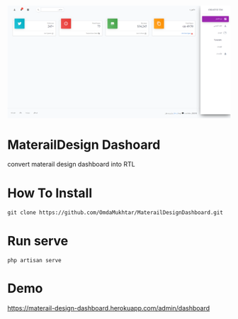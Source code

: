 ![alt text](https://raw.githubusercontent.com/OmdaMukhtar/MaterailDesignDashboard/master/public/backend/img/dashboardmateraildesign.png)
# MaterailDesign Dashoard
convert materail design dashboard into RTL

# How To Install
```
git clone https://github.com/OmdaMukhtar/MaterailDesignDashboard.git

```
# Run serve 
```
php artisan serve
```

# Demo 
 https://materail-design-dashboard.herokuapp.com/admin/dashboard

